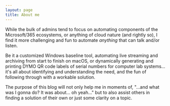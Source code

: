 ```yaml
---
layout: page
title: About me
---
```

While the bulk of admins tend to focus on automating components of the Microsoft/365 ecosystems, or anything of cloud nature (and rightly so), I find it more challenging and fun to automate <em>anything</em> that can talk and/or listen.

Be it a customized Windows baseline tool, automating live streaming and archiving from start to finish on macOS, or dynamically generating and printing DYMO QR code labels of serial numbers for computer lab systems... it's all about identifying and understanding the need, and the fun of following through with a workable solution.

The purpose of this blog will not only help me in moments of, "...and what was I gonna do? It was about... oh yeah..." but to also assist others in finding a solution of their own or just some clarity on a topic.